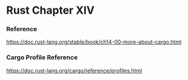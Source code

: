 # Rust Chapter XIV


### Reference

https://doc.rust-lang.org/stable/book/ch14-00-more-about-cargo.html

### Cargo Profile Reference

https://doc.rust-lang.org/cargo/reference/profiles.html